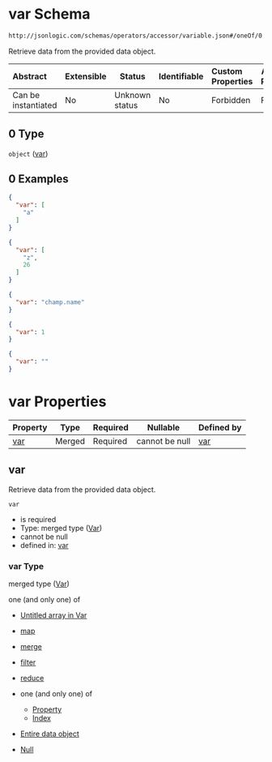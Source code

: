# var Schema

```txt
http://jsonlogic.com/schemas/operators/accessor/variable.json#/oneOf/0
```

Retrieve data from the provided data object.


| Abstract            | Extensible | Status         | Identifiable | Custom Properties | Additional Properties | Access Restrictions | Defined In                                                               |
| :------------------ | ---------- | -------------- | ------------ | :---------------- | --------------------- | ------------------- | ------------------------------------------------------------------------ |
| Can be instantiated | No         | Unknown status | No           | Forbidden         | Forbidden             | none                | [all-operators.json\*](common/all-operators.json "open original schema") |

## 0 Type

`object` ([var](all-operators-oneof-var.md))

## 0 Examples

```json
{
  "var": [
    "a"
  ]
}
```

```json
{
  "var": [
    "z",
    26
  ]
}
```

```json
{
  "var": "champ.name"
}
```

```json
{
  "var": 1
}
```

```json
{
  "var": ""
}
```

# var Properties

| Property    | Type   | Required | Nullable       | Defined by                                                                                            |
| :---------- | ------ | -------- | -------------- | :---------------------------------------------------------------------------------------------------- |
| [var](#var) | Merged | Required | cannot be null | [var](variable-properties-var.md "http&#x3A;//jsonlogic.com/schemas/common/var.json#/properties/var") |

## var

Retrieve data from the provided data object.


`var`

-   is required
-   Type: merged type ([Var](variable-properties-var.md))
-   cannot be null
-   defined in: [var](variable-properties-var.md "http&#x3A;//jsonlogic.com/schemas/common/var.json#/properties/var")

### var Type

merged type ([Var](variable-properties-var.md))

one (and only one) of

-   [Untitled array in Var](var-oneof-0.md "check type definition")
-   [map](var-oneof-map.md "check type definition")
-   [merge](var-oneof-merge.md "check type definition")
-   [filter](var-oneof-filter.md "check type definition")
-   [reduce](var-oneof-reduce.md "check type definition")
-   one (and only one) of

    -   [Property](pointer-oneof-property.md "check type definition")
    -   [Index](pointer-oneof-index.md "check type definition")
-   [Entire data object](var-oneof-entire-data-object.md "check type definition")
-   [Null](var-oneof-null.md "check type definition")
